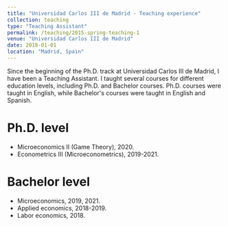 ```yaml
---
title: "Universidad Carlos III de Madrid - Teaching experience"
collection: teaching
type: "Teaching Assistant"
permalink: /teaching/2015-spring-teaching-1
venue: "Universidad Carlos III de Madrid"
date: 2018-01-01
location: "Madrid, Spain"
---
```


Since the beginning of the Ph.D. track at Universidad Carlos III de Madrid, I have been a Teaching Assistant. I taught several courses for different education levels, including Ph.D. and Bachelor courses. Ph.D. courses were taught in English, while Bachelor's courses were taught in English and Spanish.

Ph.D. level
======
* Microeconomics II (Game Theory), 2020. 
* Econometrics III (Microeconometrics), 2019-2021. 

Bachelor level
======

* Microeconomics, 2019, 2021.
* Applied economics, 2018-2019.
* Labor economics, 2018.
